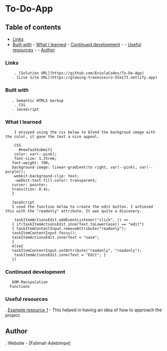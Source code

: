 # To-Do-App 

## Table of contents 
  - [Links](#links)
   - [Built with](#built-with)
    - [What I learned](#what-i-learned)
    - [Continued development](#continued-development) -
    - [Useful resources](#useful-resources) -
    -  [Author](#author)
     
### Links
        . [Solution URL](https://github.com/EniolaCodes/To-Do-App)
       . [Live Site URL](https://glowing-travesseiro-55a173.netlify.app)
       
  ### Built with
       . Semantic HTML5 markup
        . CSS
       . JavaScript
       
  ### What I learned
        I enjoyed using the css below to blend the backgroud image with the color, it gave the text a nice appeal.
     
        CSS
          #newTaskSubmit{
        color: var(--pink);
        font-size: 1.25rem;
       font-weight: 700;
       background-image: linear-gradient(to right, var(--pink), var(--purple));
       -webkit-background-clip: text;
        -webkit-text-fill-color: transparent;
       cursor: pointer;
       transition: 0.4s;
       }
       
       JavaScript
       I used the function below to create the edit button. I achieved this with the "readonly" attribute. It was quite a discovery.
       
        taskItemActionsEdit.addEventListener("click", () =>
       { if(taskItemActionsEdit.innerText.toLowerCase() == "edit")
       { taskItemContentInput.removeAttribute("readonly");
       taskItemContentInput.focus();
       taskItemActionsEdit.innerText = "save";
       }
       else{
       taskItemContentInput.setAttribute("readonly", "readonly");
        taskItemActionsEdit.innerText = "Edit"; }
       })
      
  ### Continued development
       DOM Manipulation
      Functions
### Useful resources
. [Example resource 1](https://www.w3schools.com/howto/howto_js_todolist.asp) - This helped in having an idea of how to approach the project. 

## Author
. Website - [Fatimah Adebimpe]

